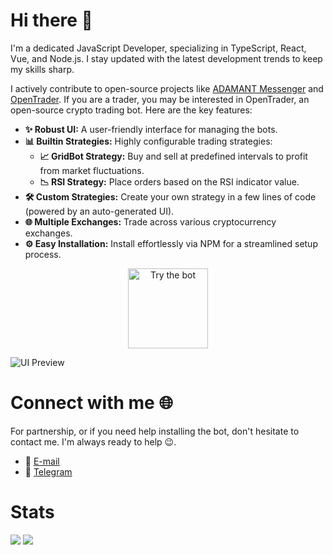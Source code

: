 # Hi there 👋

I'm a dedicated JavaScript Developer, specializing in TypeScript, React, Vue, and Node.js. I stay updated with the latest development trends to keep my skills sharp.

I actively contribute to open-source projects like [ADAMANT Messenger](https://github.com/adamant-im/adamant-im) and [OpenTrader](https://github.com/bludnic/opentrader). If you are a trader, you may be interested in OpenTrader, an open-source crypto trading bot. Here are the key features:

- **✨ Robust UI:** A user-friendly interface for managing the bots.
- **📊 Builtin Strategies:** Highly configurable trading strategies:
  - **📈 GridBot Strategy:** Buy and sell at predefined intervals to profit from market fluctuations.
  - **📉 RSI Strategy:** Place orders based on the RSI indicator value.
- **🛠️ Custom Strategies:** Create your own strategy in a few lines of code (powered by an auto-generated UI).
- **🌐 Multiple Exchanges:** Trade across various cryptocurrency exchanges.
- **⚙️ Easy Installation:** Install effortlessly via NPM for a streamlined setup process.

<p align="center">
  <a href="https://github.com/bludnic/opentrader#readme" title="Try the bot">
    <img src="https://img.shields.io/badge/Try%20the%20bot-37a779?style=for-the-badge" alt="Try the bot" width="128" />
  </a>
</p>

![UI Preview](https://github.com/bludnic/opentrader/raw/dev/.github/images/ui.png)

# Connect with me 🌐

For partnership, or if you need help installing the bot, don't hesitate to contact me. I'm always ready to help 😉.

- 📧 [E-mail](mailto:contact@opentrader.pro)
- 💬 [Telegram](https://t.me/+cJLNxLSjcW83Njgy)

# Stats

![](https://komarev.com/ghpvc/?username=bludnic)
![](https://img.shields.io/github/followers/bludnic?label=follow&logo=github&style=flat)
